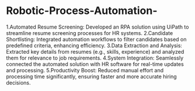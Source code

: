 # Robotic-Process-Automation-
1.Automated Resume Screening: Developed an RPA solution using UiPath to streamline resume screening processes for HR systems.
2.Candidate Shortlisting: Integrated automation workflows to filter candidates based on predefined criteria, enhancing efficiency.
3.Data Extraction and Analysis: Extracted key details from resumes (e.g., skills, experience) and analyzed them for relevance to job requirements.
4.System Integration: Seamlessly connected the automated solution with HR software for real-time updates and processing.
5.Productivity Boost: Reduced manual effort and processing time significantly, ensuring faster and more accurate hiring decisions.
